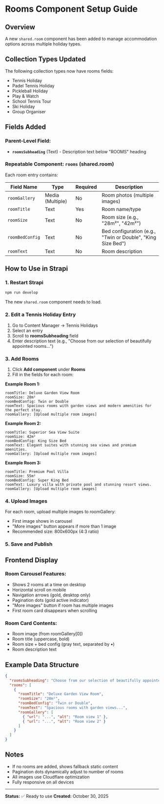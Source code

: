 # Rooms Component Setup Guide

## Overview

A new `shared.room` component has been added to manage accommodation options across multiple holiday types.

## Collection Types Updated

The following collection types now have rooms fields:
- Tennis Holiday
- Padel Tennis Holiday
- Pickleball Holiday
- Play & Watch
- School Tennis Tour
- Ski Holiday
- Group Organiser

## Fields Added

### Parent-Level Field:
- **`roomsSubheading`** (Text) - Description text below "ROOMS" heading

### Repeatable Component: `rooms` (shared.room)

Each room entry contains:

| Field Name | Type | Required | Description |
|------------|------|----------|-------------|
| `roomGallery` | Media (Multiple) | No | Room photos (multiple images) |
| `roomTitle` | Text | Yes | Room name/type |
| `roomSize` | Text | No | Room size (e.g., "28m²", "42m²") |
| `roomBedConfig` | Text | No | Bed configuration (e.g., "Twin or Double", "King Size Bed") |
| `roomText` | Text | No | Room description |

## How to Use in Strapi

### 1. Restart Strapi

```bash
npm run develop
```

The new `shared.room` component needs to load.

### 2. Edit a Tennis Holiday Entry

1. Go to Content Manager → Tennis Holidays
2. Select an entry
3. Scroll to **roomsSubheading** field
4. Enter description text (e.g., "Choose from our selection of beautifully appointed rooms...")

### 3. Add Rooms

1. Click **Add component** under **Rooms**
2. Fill in the fields for each room:

**Example Room 1:**
```
roomTitle: Deluxe Garden View Room
roomSize: 28m²
roomBedConfig: Twin or Double
roomText: Spacious rooms with garden views and modern amenities for the perfect stay.
roomGallery: [Upload multiple room images]
```

**Example Room 2:**
```
roomTitle: Superior Sea View Suite
roomSize: 42m²
roomBedConfig: King Size Bed
roomText: Elegant suites with stunning sea views and premium amenities.
roomGallery: [Upload multiple room images]
```

**Example Room 3:**
```
roomTitle: Premium Pool Villa
roomSize: 55m²
roomBedConfig: Super King Bed
roomText: Luxury villa with private pool and stunning resort views.
roomGallery: [Upload multiple room images]
```

### 4. Upload Images

For each room, upload multiple images to roomGallery:
- First image shows in carousel
- "More images" button appears if more than 1 image
- Recommended size: 800x600px (4:3 ratio)

### 5. Save and Publish

## Frontend Display

### Room Carousel Features:
- Shows 2 rooms at a time on desktop
- Horizontal scroll on mobile
- Navigation arrows (gold, desktop only)
- Pagination dots (gold active indicator)
- "More images" button if room has multiple images
- First room card disappears when scrolling

### Room Card Contents:
- Room image (from roomGallery[0])
- Room title (uppercase, bold)
- Room size + bed config (gray text, separated by •)
- Room description text

## Example Data Structure

```json
{
  "roomsSubheading": "Choose from our selection of beautifully appointed rooms...",
  "rooms": [
    {
      "roomTitle": "Deluxe Garden View Room",
      "roomSize": "28m²",
      "roomBedConfig": "Twin or Double",
      "roomText": "Spacious rooms with garden views...",
      "roomGallery": [
        { "url": "...", "alt": "Room view 1" },
        { "url": "...", "alt": "Room view 2" }
      ]
    }
  ]
}
```

## Notes

- If no rooms are added, shows fallback static content
- Pagination dots dynamically adjust to number of rooms
- All images use Cloudflare optimization
- Fully responsive on all devices

---

**Status:** ✅ Ready to use
**Created:** October 30, 2025

